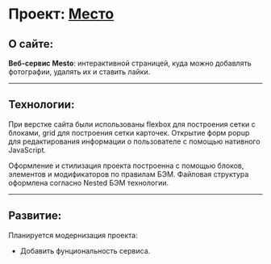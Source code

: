 # Проект: [Место](https://rastim26.github.io/mesto/)

## О сайте:

**Веб-сервис Mesto**: интерактивной страницей, куда можно добавлять фотографии, удалять их и ставить лайки.

---

## Технологии:

При верстке сайта были использованы flexbox для построения сетки с блоками, grid для построения сетки карточек. Открытие форм popup для редактирования информации о пользователе с помощью нативного JavaScript.

Оформление и стилизация проекта построенна с помощью блоков, элементов и модификаторов по правилам БЭМ. Файловая структура оформлена согласно Nested БЭМ технологии.

---

## Развитие:

Планируется модернизация проекта:

- Добавить фунциональность сервиса.
